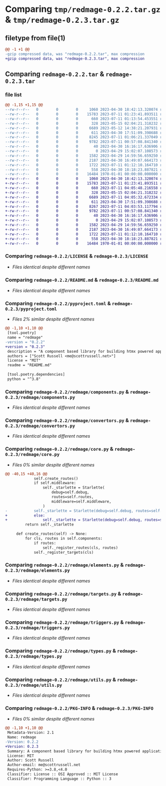 # Comparing `tmp/redmage-0.2.2.tar.gz` & `tmp/redmage-0.2.3.tar.gz`

## filetype from file(1)

```diff
@@ -1 +1 @@
-gzip compressed data, was "redmage-0.2.2.tar", max compression
+gzip compressed data, was "redmage-0.2.3.tar", max compression
```

## Comparing `redmage-0.2.2.tar` & `redmage-0.2.3.tar`

### file list

```diff
@@ -1,15 +1,15 @@
--rw-r--r--   0        0        0     1060 2023-04-30 18:42:13.320074 redmage-0.2.2/LICENSE
--rw-r--r--   0        0        0    15783 2023-07-11 01:23:41.893511 redmage-0.2.2/README.md
--rw-r--r--   0        0        0      660 2023-07-11 01:13:54.453551 redmage-0.2.2/pyproject.toml
--rw-r--r--   0        0        0      328 2023-05-15 02:04:21.318232 redmage-0.2.2/redmage/__init__.py
--rw-r--r--   0        0        0     6689 2023-05-12 14:38:21.207931 redmage-0.2.2/redmage/components.py
--rw-r--r--   0        0        0      611 2023-04-30 17:51:09.398688 redmage-0.2.2/redmage/convertors.py
--rw-r--r--   0        0        0     8245 2023-07-11 01:06:21.337049 redmage-0.2.2/redmage/core.py
--rw-r--r--   0        0        0     9782 2023-07-11 00:57:08.841340 redmage-0.2.2/redmage/elements.py
--rw-r--r--   0        0        0       40 2023-04-30 16:16:17.636906 redmage-0.2.2/redmage/exceptions.py
--rw-r--r--   0        0        0        0 2023-04-29 15:02:07.108573 redmage-0.2.2/redmage/py.typed
--rw-r--r--   0        0        0     1582 2023-04-29 14:59:56.659250 redmage-0.2.2/redmage/targets.py
--rw-r--r--   0        0        0     2187 2023-04-30 16:49:07.664173 redmage-0.2.2/redmage/triggers.py
--rw-r--r--   0        0        0     1722 2023-07-11 01:12:10.164710 redmage-0.2.2/redmage/types.py
--rw-r--r--   0        0        0      558 2023-04-30 18:18:23.887821 redmage-0.2.2/redmage/utils.py
--rw-r--r--   0        0        0    16484 1970-01-01 00:00:00.000000 redmage-0.2.2/PKG-INFO
+-rw-r--r--   0        0        0     1060 2023-04-30 18:42:13.320074 redmage-0.2.3/LICENSE
+-rw-r--r--   0        0        0    15783 2023-07-11 01:23:41.893511 redmage-0.2.3/README.md
+-rw-r--r--   0        0        0      660 2023-07-11 04:05:48.216558 redmage-0.2.3/pyproject.toml
+-rw-r--r--   0        0        0      328 2023-05-15 02:04:21.318232 redmage-0.2.3/redmage/__init__.py
+-rw-r--r--   0        0        0     6689 2023-07-11 04:05:32.672334 redmage-0.2.3/redmage/components.py
+-rw-r--r--   0        0        0      611 2023-04-30 17:51:09.398688 redmage-0.2.3/redmage/convertors.py
+-rw-r--r--   0        0        0     8267 2023-07-11 04:03:53.117794 redmage-0.2.3/redmage/core.py
+-rw-r--r--   0        0        0     9782 2023-07-11 00:57:08.841340 redmage-0.2.3/redmage/elements.py
+-rw-r--r--   0        0        0       40 2023-04-30 16:16:17.636906 redmage-0.2.3/redmage/exceptions.py
+-rw-r--r--   0        0        0        0 2023-04-29 15:02:07.108573 redmage-0.2.3/redmage/py.typed
+-rw-r--r--   0        0        0     1582 2023-04-29 14:59:56.659250 redmage-0.2.3/redmage/targets.py
+-rw-r--r--   0        0        0     2187 2023-04-30 16:49:07.664173 redmage-0.2.3/redmage/triggers.py
+-rw-r--r--   0        0        0     1722 2023-07-11 01:12:10.164710 redmage-0.2.3/redmage/types.py
+-rw-r--r--   0        0        0      558 2023-04-30 18:18:23.887821 redmage-0.2.3/redmage/utils.py
+-rw-r--r--   0        0        0    16484 1970-01-01 00:00:00.000000 redmage-0.2.3/PKG-INFO
```

### Comparing `redmage-0.2.2/LICENSE` & `redmage-0.2.3/LICENSE`

 * *Files identical despite different names*

### Comparing `redmage-0.2.2/README.md` & `redmage-0.2.3/README.md`

 * *Files identical despite different names*

### Comparing `redmage-0.2.2/pyproject.toml` & `redmage-0.2.3/pyproject.toml`

 * *Files 2% similar despite different names*

```diff
@@ -1,10 +1,10 @@
 [tool.poetry]
 name = "redmage"
-version = "0.2.2"
+version = "0.2.3"
 description = "A component based library for building htmx powered applications."
 authors = ["Scott Russell <me@scottrussell.net>"]
 license = "MIT"
 readme = "README.md"
 
 [tool.poetry.dependencies]
 python = "^3.8"
```

### Comparing `redmage-0.2.2/redmage/components.py` & `redmage-0.2.3/redmage/components.py`

 * *Files identical despite different names*

### Comparing `redmage-0.2.2/redmage/convertors.py` & `redmage-0.2.3/redmage/convertors.py`

 * *Files identical despite different names*

### Comparing `redmage-0.2.2/redmage/core.py` & `redmage-0.2.3/redmage/core.py`

 * *Files 0% similar despite different names*

```diff
@@ -40,15 +40,16 @@
             self.create_routes()
             if self.middleware:
                 self._starlette = Starlette(
                     debug=self.debug,
                     routes=self.routes,
                     middleware=self.middleware,
                 )
-            self._starlette = Starlette(debug=self.debug, routes=self.routes)
+            else:
+                self._starlette = Starlette(debug=self.debug, routes=self.routes)
         return self._starlette
 
     def create_routes(self) -> None:
         for cls, routes in self.components:
             if routes:
                 self._register_routes(cls, routes)
             self._register_targets(cls)
```

### Comparing `redmage-0.2.2/redmage/elements.py` & `redmage-0.2.3/redmage/elements.py`

 * *Files identical despite different names*

### Comparing `redmage-0.2.2/redmage/targets.py` & `redmage-0.2.3/redmage/targets.py`

 * *Files identical despite different names*

### Comparing `redmage-0.2.2/redmage/triggers.py` & `redmage-0.2.3/redmage/triggers.py`

 * *Files identical despite different names*

### Comparing `redmage-0.2.2/redmage/types.py` & `redmage-0.2.3/redmage/types.py`

 * *Files identical despite different names*

### Comparing `redmage-0.2.2/redmage/utils.py` & `redmage-0.2.3/redmage/utils.py`

 * *Files identical despite different names*

### Comparing `redmage-0.2.2/PKG-INFO` & `redmage-0.2.3/PKG-INFO`

 * *Files 0% similar despite different names*

```diff
@@ -1,10 +1,10 @@
 Metadata-Version: 2.1
 Name: redmage
-Version: 0.2.2
+Version: 0.2.3
 Summary: A component based library for building htmx powered applications.
 License: MIT
 Author: Scott Russell
 Author-email: me@scottrussell.net
 Requires-Python: >=3.8,<4.0
 Classifier: License :: OSI Approved :: MIT License
 Classifier: Programming Language :: Python :: 3
```

